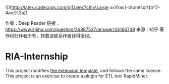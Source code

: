 ![](http://latex.codecogs.com/gif.latex?chl=\Large x=\frac{-b\pm\sqrt{b^2-4ac}}{2a})


作者：Deep Reader
链接：https://www.zhihu.com/question/26887527/answer/43166739
来源：知乎
著作权归作者所有，转载请联系作者获得授权。
# RIA-Internship

This project modifies [the extension template](https://github.com/rapidminer/rapidminer-extension-template), and follows the same license. This project is an exercise to create a plugin for ETL tool RapidMiner.
